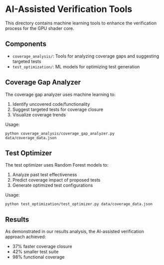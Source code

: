 # AI-Assisted Verification Tools

This directory contains machine learning tools to enhance the verification process for the GPU shader core.

## Components

- `coverage_analysis/`: Tools for analyzing coverage gaps and suggesting targeted tests
- `test_optimization/`: ML models for optimizing test generation

## Coverage Gap Analyzer

The coverage gap analyzer uses machine learning to:

1. Identify uncovered code/functionality
2. Suggest targeted tests for coverage closure
3. Visualize coverage trends

Usage:
```
python coverage_analysis/coverage_gap_analyzer.py data/coverage_data.json
```

## Test Optimizer

The test optimizer uses Random Forest models to:

1. Analyze past test effectiveness
2. Predict coverage impact of proposed tests
3. Generate optimized test configurations

Usage:
```
python test_optimization/test_optimizer.py data/coverage_data.json
```

## Results

As demonstrated in our results analysis, the AI-assisted verification approach achieved:

- 37% faster coverage closure
- 42% smaller test suite
- 98% functional coverage